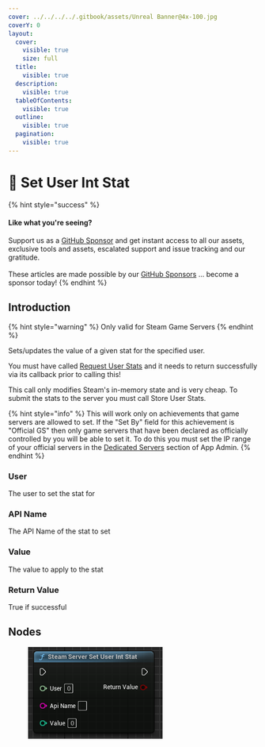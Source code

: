 ```yaml
---
cover: ../../../../.gitbook/assets/Unreal Banner@4x-100.jpg
coverY: 0
layout:
  cover:
    visible: true
    size: full
  title:
    visible: true
  description:
    visible: true
  tableOfContents:
    visible: true
  outline:
    visible: true
  pagination:
    visible: true
---
```


# 🔵 Set User Int Stat

{% hint style="success" %}
#### Like what you're seeing?

Support us as a [GitHub Sponsor](../../../../become-a-sponsor/) and get instant access to all our assets, exclusive tools and assets, escalated support and issue tracking and our gratitude.\
\
These articles are made possible by our [GitHub Sponsors](../../../../become-a-sponsor/) ... become a sponsor today!
{% endhint %}

## Introduction

{% hint style="warning" %}
Only valid for Steam Game Servers
{% endhint %}

Sets/updates the value of a given stat for the specified user.

You must have called [Request User Stats](broken-reference) and it needs to return successfully via its callback prior to calling this!

This call only modifies Steam's in-memory state and is very cheap. To submit the stats to the server you must call Store User Stats.

{% hint style="info" %}
This will work only on achievements that game servers are allowed to set. If the "Set By" field for this achievement is "Official GS" then only game servers that have been declared as officially controlled by you will be able to set it. To do this you must set the IP range of your official servers in the [Dedicated Servers](https://partner.steamgames.com/apps/dedicatedservers/) section of App Admin.
{% endhint %}

### User

The user to set the stat for

### API Name

The API Name of the stat to set

### Value

The value to apply to the stat

### Return Value

True if successful

## Nodes

<figure><img src="../../../../.gitbook/assets/image (1) (1) (1) (1) (1) (1).png" alt=""><figcaption></figcaption></figure>
